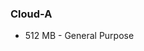 <!-- usedin: [ _legacy_docker/Tutorials/2015-02-19-server-size.md, _maestro/Tutorials/2015-02-19-server-size.md, _node/tutorials/2015-02-19-server-size.md, _rails/Tutorials/2015-02-19-server-size.md] -->


### Cloud-A
- 512 MB - General Purpose

